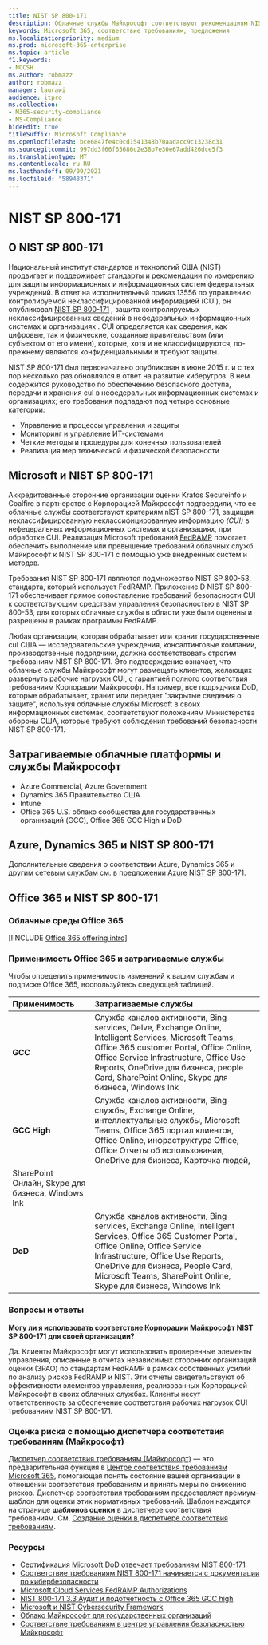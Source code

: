 ```yaml
---
title: NIST SP 800-171
description: Облачные службы Майкрософт соответствуют рекомендациям NIST SP 800-171 по защите контролируемых неклассифицированных сведений (CUI) в нефедеральных информационных системах.
keywords: Microsoft 365, соответствие требованиям, предложения
ms.localizationpriority: medium
ms.prod: microsoft-365-enterprise
ms.topic: article
f1.keywords:
- NOCSH
ms.author: robmazz
author: robmazz
manager: laurawi
audience: itpro
ms.collection:
- M365-security-compliance
- MS-Compliance
hideEdit: true
titleSuffix: Microsoft Compliance
ms.openlocfilehash: bce6847fe4c0cd1541348b70aadacc9c13238c31
ms.sourcegitcommit: 997dd3f66f65686c2e38b7e30e67add426dce5f3
ms.translationtype: MT
ms.contentlocale: ru-RU
ms.lasthandoff: 09/09/2021
ms.locfileid: "58948371"
---
```

# <a name="nist-sp-800-171"></a>NIST SP 800-171

## <a name="about-nist-sp-800-171"></a>О NIST SP 800-171

Национальный институт стандартов и технологий США (NIST) продвигает и поддерживает стандарты и рекомендации по измерению для защиты информационных и информационных систем федеральных учреждений. В ответ на исполнительный приказ 13556 по управлению контролируемой неклассифицированной информацией (CUI), он опубликовал [NIST SP 800-171](https://csrc.nist.gov/publications/detail/sp/800-171/rev-1/final) *,* защита контролируемых неклассифицированных сведений в нефедеральных информационных системах и организациях . CUI определяется как сведения, как цифровые, так и физические, созданные правительством (или субъектом от его имени), которые, хотя и не классифицируются, по-прежнему являются конфиденциальными и требуют защиты.

NIST SP 800-171 был первоначально опубликован в июне 2015 г. и с тех пор несколько раз обновлялся в ответ на развитие киберугроз. В нем содержится руководство по обеспечению безопасного доступа, передачи и хранения cuI в нефедеральных информационных системах и организациях; его требования подпадают под четыре основные категории:

- Управление и процессы управления и защиты
- Мониторинг и управление ИТ-системами
- Четкие методы и процедуры для конечных пользователей
- Реализация мер технической и физической безопасности

## <a name="microsoft-and-nist-sp-800-171"></a>Microsoft и NIST SP 800-171

Аккредитованные сторонние организации оценки Kratos Secureinfo и Coalfire в партнерстве с Корпорацией Майкрософт подтвердили, что ее облачные службы соответствуют критериям nIST SP 800-171, защищая неклассифицированную неклассифицированную информацию *(CUI)* в нефедеральных информационных системах и организациях, при обработке CUI. Реализация Microsoft требований [FedRAMP](offering-fedramp.md) помогает обеспечить выполнение или превышение требований облачных служб Майкрософт к NIST SP 800-171 с помощью уже внедренных систем и методов.

Требования NIST SP 800-171 являются подмножество NIST SP 800-53, стандарта, который использует FedRAMP. Приложение D NIST SP 800-171 обеспечивает прямое сопоставление требований безопасности CUI к соответствующим средствам управления безопасностью в NIST SP 800-53, для которых облачные службы в области уже были оценены и разрешены в рамках программы FedRAMP.

Любая организация, которая обрабатывает или хранит государственные cuI США — исследовательские учреждения, консалтинговые компании, производственные подрядчики, должна соответствовать строгим требованиям NIST SP 800-171. Это подтверждение означает, что облачные службы Майкрософт могут размещать клиентов, желающих развернуть рабочие нагрузки CUI, с гарантией полного соответствия требованиям Корпорации Майкрософт. Например, все подрядчики DoD, которые обрабатывает, хранит или передает "закрытые сведения о защите", используя облачные службы Microsoft в своих информационных системах, соответствуют положениям Министерства обороны США, которые требуют соблюдения требований безопасности NIST SP 800-171.

## <a name="microsoft-in-scope-cloud-platforms--services"></a>Затрагиваемые облачные платформы и службы Майкрософт

- Azure Commercial, Azure Government
- Dynamics 365 Правительство США
- Intune
- Office 365 U.S. облако сообщества для государственных организаций (GCC), Office 365 GCC High и DoD

## <a name="azure-dynamics-365-and-nist-sp-800-171"></a>Azure, Dynamics 365 и NIST SP 800-171

Дополнительные сведения о соответствии Azure, Dynamics 365 и другим сетевым службам см. в предложении [Azure NIST SP 800-171.](/azure/compliance/offerings/offering-nist-800-171)

## <a name="office-365-and-nist-sp-800-171"></a>Office 365 и NIST SP 800-171

### <a name="office-365-cloud-environments"></a>Облачные среды Office 365

[!INCLUDE [Office 365 offering intro](../includes/o365-offering-introduction.md)]

### <a name="office-365-applicability-and-in-scope-services"></a>Применимость Office 365 и затрагиваемые службы

Чтобы определить применимость изменений к вашим службам и подписке Office 365, воспользуйтесь следующей таблицей.

| **Применимость** | **Затрагиваемые службы** |
|:------------------|:----------------------|
| **GCC** | Служба каналов активности, Bing services, Delve, Exchange Online, Intelligent Services, Microsoft Teams, Office 365 customer Portal, Office Online, Office Service Infrastructure, Office Use Reports, OneDrive для бизнеса, people Card, SharePoint Online, Skype для бизнеса, Windows Ink |
| **GCC High** | Служба каналов активности, Bing службы, Exchange Online, интеллектуальные службы, Microsoft Teams, Office 365 портал клиентов, Office Online, инфраструктура Office, Office Отчеты об использовании, OneDrive для бизнеса, Карточка людей, 
SharePoint Онлайн, Skype для бизнеса, Windows Ink |
| **DoD** | Служба каналов активности, Bing services, Exchange Online, intelligent Services, Office 365 Customer Portal, Office Online, Office Service Infrastructure, Office Use Reports, OneDrive для бизнеса, People Card, Microsoft Teams, SharePoint Online, Skype для бизнеса, Windows Ink |

### <a name="frequently-asked-questions"></a>Вопросы и ответы

**Могу ли я использовать соответствие Корпорации Майкрософт NIST SP 800-171 для своей организации?**

Да. Клиенты Майкрософт могут использовать проверенные элементы управления, описанные в отчетах независимых сторонних организаций оценки (3PAO) по стандартам FedRAMP в рамках собственных усилий по анализу рисков FedRAMP и NIST. Эти отчеты свидетельствуют об эффективности элементов управления, реализованных Корпорацией Майкрософт в своих облачных службах. Клиенты несут ответственность за обеспечение соответствия рабочих нагрузок CUI требованиям NIST SP 800-171.

### <a name="use-microsoft-compliance-manager-to-assess-your-risk"></a>Оценка риска с помощью диспетчера соответствия требованиям (Майкрософт)

[Диспетчер соответствия требованиям (Майкрософт)](/microsoft-365/compliance/compliance-manager) — это предварительная функция в [Центре соответствия требованиям Microsoft 365](/microsoft-365/compliance/microsoft-365-compliance-center), помогающая понять состояние вашей организации в отношении соответствия требованиям и принять меры по снижению рисков. Диспетчер соответствия требованиям предоставляет премиум-шаблон для оценки этих нормативных требований. Шаблон находится на странице **шаблонов оценки** в диспетчере соответствия требованиям. См. [Создание оценки в диспетчере соответствия требованиям](/microsoft-365/compliance/compliance-manager-assessments).

### <a name="resources"></a>Ресурсы

- [Сертификация Microsoft DoD отвечает требованиям NIST 800-171](offering-DoD-DISA-L2-L4-L5.md)
- [Соответствие требованиям NIST 800-171 начинается с документации по кибербезопасности](https://www.nist800171.com/)
- [Microsoft Cloud Services FedRAMP Authorizations](https://marketplace.fedramp.gov/index.html?status=Compliant&sort=productName#/products)
- [NIST 800-171 3.3 Аудит и подотчетность с Office 365 GCC high](https://info.summit7systems.com/blog/nist-3.3-audit-and-accountability-with-office-365)
- [Microsoft и NIST Cybersecurity Framework](offering-nist-csf.md)
- [Облако Майкрософт для государственных организаций](https://www.microsoft.com/enterprise/government)
- [Соответствие требованиям в центре управления безопасностью Майкрософт](https://www.microsoft.com/trust-center/compliance/compliance-overview)
